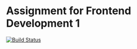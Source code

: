 # Assignment for Frontend Development 1

[![Build Status](https://travis-ci.org/multimediatechnology/assignment-frontend.svg)](https://travis-ci.org/multimediatechnology/assignment-frontend)

